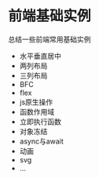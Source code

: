 # 前端基础实例

总结一些前端常用基础实例

- 水平垂直居中
- 两列布局
- 三列布局
- BFC
- flex
- js原生操作
- 函数作用域
- 立即执行函数
- 对象冻结
- async与await
- 动画
- svg
- ...